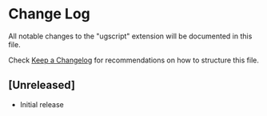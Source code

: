 # Change Log

All notable changes to the "ugscript" extension will be documented in this file.

Check [Keep a Changelog](http://keepachangelog.com/) for recommendations on how to structure this file.

## [Unreleased]

- Initial release